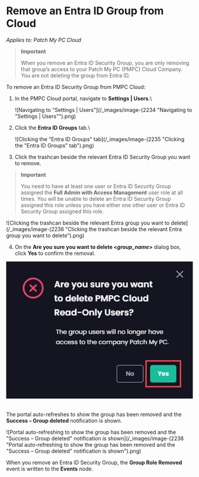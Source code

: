 # Remove an Entra ID Group from Cloud

_Applies to: Patch My PC Cloud_

> **Important**
>
> When you remove an Entra ID Security Group, you are only removing that group’s access to your Patch My PC (PMPC) Cloud Company. You are not deleting the group from Entra ID.

To remove an Entra ID Security Group from PMPC Cloud:

1.  In the PMPC Cloud portal, navigate to **Settings | Users**.\\

    ![Navigating to "Settings | Users"](/_images/image-(2234 "Navigating to \"Settings | Users\"").png)
2.  Click the **Entra ID Groups** tab.\\

    ![Clicking the "Entra ID Groups" tab](/_images/image-(2235 "Clicking the \"Entra ID Groups\" tab").png)
3. Click the trashcan beside the relevant Entra ID Security Group you want to remove.

> **Important**
>
> You need to have at least one user or Entra ID Security Group assigned the **Full Admin with Access Management** user role at all times. You will be unable to delete an Entra ID Security Group assigned this role unless you have either one other user or Entra ID Security Group assigned this role.

![Clicking the trashcan beside the relevant Entra group you want to delete](/_images/image-(2236 "Clicking the trashcan beside the relevant Entra group you want to delete").png)

4. On the **Are you sure you want to delete <**_**group\_name**_**>** dialog box, click **Yes** to confirm the removal.

![](/_images/image-(2237).png)

\
The portal auto-refreshes to show the group has been removed and the **Success – Group deleted** notification is shown.

![Portal auto-refreshing to show the group has been removed and the "Success – Group deleted" notification is shown](/_images/image-(2238 "Portal auto-refreshing to show the group has been removed and the \"Success – Group deleted\" notification is shown").png)

When you remove an Entra ID Security Group, the **Group Role Removed** event is written to the **Events** node.
